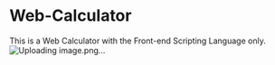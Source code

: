 # Web-Calculator
This is a  Web Calculator with the Front-end Scripting Language only.
![Uploading image.png…]()
